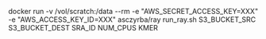 docker run -v /vol/scratch:/data --rm -e "AWS_SECRET_ACCESS_KEY=XXX" -e "AWS_ACCESS_KEY_ID=XXX" asczyrba/ray run_ray.sh S3_BUCKET_SRC S3_BUCKET_DEST SRA_ID NUM_CPUS KMER
